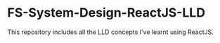 # FS-System-Design-ReactJS-LLD

This repository includes all the LLD concepts I've learnt using ReactJS.

